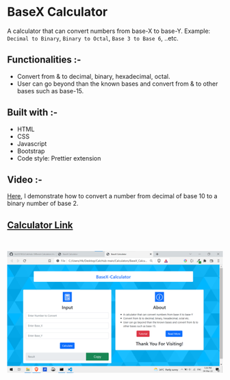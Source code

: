 # BaseX Calculator

A calculator that can convert numbers from base-X to base-Y. Example: `Decimal to Binary`, `Binary to Octal`, `Base 3 to Base 6`, ..etc.

## Functionalities :-

- Convert from & to decimal, binary, hexadecimal, octal.
- User can go beyond than the known bases and convert from & to other bases such as base-15.

## Built with :-

- HTML
- CSS
- Javascript
- Bootstrap
- Code style: Prettier extension

## Video :-

[Here](https://drive.google.com/file/d/19hk7j-5EjiTlxYCXNz8pRKqNv7f1LyaB/view?usp=sharing), I demonstrate how to convert a number from decimal of base 10 to a binary number of base 2.

## [Calculator Link](./index.html)

<br/>

![base-x calc.png](basexcalc.png)
